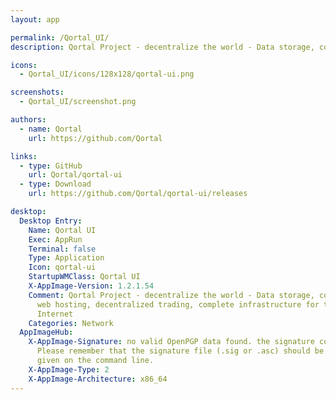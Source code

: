 ```yaml
---
layout: app

permalink: /Qortal_UI/
description: Qortal Project - decentralize the world - Data storage, communications, web hosting, decentralized trading, complete infrastructure for the future blockchain-based Internet

icons:
  - Qortal_UI/icons/128x128/qortal-ui.png

screenshots:
  - Qortal_UI/screenshot.png

authors:
  - name: Qortal
    url: https://github.com/Qortal

links:
  - type: GitHub
    url: Qortal/qortal-ui
  - type: Download
    url: https://github.com/Qortal/qortal-ui/releases

desktop:
  Desktop Entry:
    Name: Qortal UI
    Exec: AppRun
    Terminal: false
    Type: Application
    Icon: qortal-ui
    StartupWMClass: Qortal UI
    X-AppImage-Version: 1.2.1.54
    Comment: Qortal Project - decentralize the world - Data storage, communications,
      web hosting, decentralized trading, complete infrastructure for the future blockchain-based
      Internet
    Categories: Network
  AppImageHub:
    X-AppImage-Signature: no valid OpenPGP data found. the signature could not be verified.
      Please remember that the signature file (.sig or .asc) should be the first file
      given on the command line.
    X-AppImage-Type: 2
    X-AppImage-Architecture: x86_64
---
```

